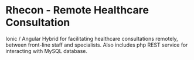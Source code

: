 # Rhecon - Remote Healthcare Consultation
Ionic / Angular Hybrid for facilitating healthcare consultations remotely, between front-line staff and specialists. Also includes php REST service for interacting with MySQL database.
